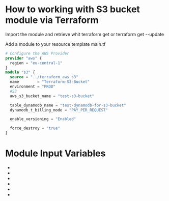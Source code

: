 # How to working with S3 bucket  module via Terraform
Import the module and retrieve whit terraform get or terraform get --update

Add a module to your resource template main.tf

```terraform
# Configure the AWS Provider
provider "aws" {
  region = "eu-central-1"
}
module "s3" {
  source = "../terraform_aws_s3"
  name        = "Terraform-S3-Bucket"
  environment = "PROD"
  #S3
  aws_s3_bucket_name = "test-s3-bucket"

  table_dynamodb_name = "test-dynamodb-for-s3-bucket"
  dynamodb_t_billing_mode = "PAY_PER_REQUEST"

  enable_versioning = "Enabled"

  force_destroy = "true"
}
```

# Module Input Variables

+ 
+ 
+ 
+ 
+ 
+ 
